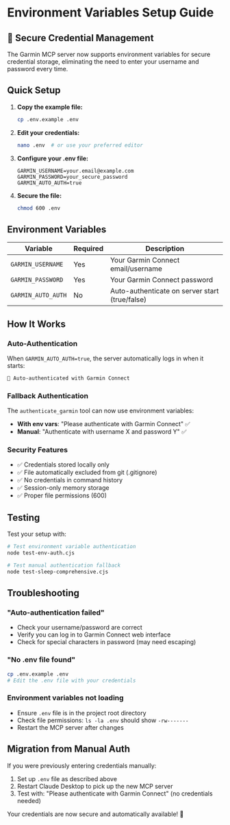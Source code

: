 # Environment Variables Setup Guide

## 🔐 Secure Credential Management

The Garmin MCP server now supports environment variables for secure credential storage, eliminating the need to enter your username and password every time.

## Quick Setup

1. **Copy the example file:**
   ```bash
   cp .env.example .env
   ```

2. **Edit your credentials:**
   ```bash
   nano .env  # or use your preferred editor
   ```

3. **Configure your .env file:**
   ```env
   GARMIN_USERNAME=your.email@example.com
   GARMIN_PASSWORD=your_secure_password
   GARMIN_AUTO_AUTH=true
   ```

4. **Secure the file:**
   ```bash
   chmod 600 .env
   ```

## Environment Variables

| Variable | Required | Description |
|----------|----------|-------------|
| `GARMIN_USERNAME` | Yes | Your Garmin Connect email/username |
| `GARMIN_PASSWORD` | Yes | Your Garmin Connect password |
| `GARMIN_AUTO_AUTH` | No | Auto-authenticate on server start (true/false) |

## How It Works

### Auto-Authentication
When `GARMIN_AUTO_AUTH=true`, the server automatically logs in when it starts:
```bash
🔐 Auto-authenticated with Garmin Connect
```

### Fallback Authentication
The `authenticate_garmin` tool can now use environment variables:
- **With env vars**: "Please authenticate with Garmin Connect" ✅
- **Manual**: "Authenticate with username X and password Y" ✅

### Security Features
- ✅ Credentials stored locally only
- ✅ File automatically excluded from git (.gitignore)
- ✅ No credentials in command history
- ✅ Session-only memory storage
- ✅ Proper file permissions (600)

## Testing

Test your setup with:
```bash
# Test environment variable authentication
node test-env-auth.cjs

# Test manual authentication fallback
node test-sleep-comprehensive.cjs
```

## Troubleshooting

### "Auto-authentication failed"
- Check your username/password are correct
- Verify you can log in to Garmin Connect web interface
- Check for special characters in password (may need escaping)

### "No .env file found"
```bash
cp .env.example .env
# Edit the .env file with your credentials
```

### Environment variables not loading
- Ensure `.env` file is in the project root directory
- Check file permissions: `ls -la .env` should show `-rw-------`
- Restart the MCP server after changes

## Migration from Manual Auth

If you were previously entering credentials manually:

1. Set up `.env` file as described above
2. Restart Claude Desktop to pick up the new MCP server
3. Test with: "Please authenticate with Garmin Connect" (no credentials needed)

Your credentials are now secure and automatically available! 🎉
